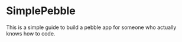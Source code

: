 # SimplePebble
This is a simple guide to build a pebble app for someone who actually knows how to code.
